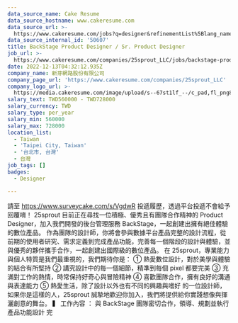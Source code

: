 ```yaml
---
data_source_name: Cake Resume
data_source_hostname: www.cakeresume.com
data_source_url: >-
  https://www.cakeresume.com/jobs?q=designer&refinementList%5Blang_name%5D%5B0%5D=English&refinementList%5Bsalary_type%5D=per_year
data_source_internal_id: '50607'
title: BackStage Product Designer / Sr. Product Designer
job_url: >-
  https://www.cakeresume.com/companies/25sprout_LLC/jobs/backstage-product-designer-sr-product-designer
date: 2022-12-13T04:32:12.935Z
company_name: 新芽網路股份有限公司
company_page_url: 'https://www.cakeresume.com/companies/25sprout_LLC'
company_logo_url: >-
  https://media.cakeresume.com/image/upload/s--67st1lf_--/c_pad,fl_png8,h_200,w_200/v1583399506/lgkm3ahcxy2uqzogpnzu.png
salary_text: TWD560000 - TWD728000
salary_currency: TWD
salary_type: per_year
salary_min: 560000
salary_max: 728000
location_list:
  - Taiwan
  - 'Taipei City, Taiwan'
  - '台北市, 台灣'
  - 台灣
job_tags: []
badges:
  - Designer

---
```


請至 https://www.surveycake.com/s/VgdwR 投遞履歷，透過平台投遞不會給予回覆唷！ 25sprout 目前正在尋找一位積極、優秀且有團隊合作精神的 Product Designer，加入我們開發的後台管理服務 BackStage，一起創建出擁有絕佳體驗的數位產品。 作為團隊的設計師，你將會參與數據平台產品完整的設計流程，從前期的使用者研究、需求定義到完成產品功能，完善每一個階段的設計與體驗，並與優秀的夥伴攜手合作，一起創建出國際級的數位產品。 在 25sprout，專業能力與個人特質是我們最重視的，我們期待你是： ① 熱愛數位設計，對於美學與體驗的結合有所堅持 ② 講究設計中的每一個細節，精準到每個 pixel 都要完美 ③ 充滿對工作的熱情，時常保持好奇心與冒險精神 ④ 喜歡團隊合作，擁有良好的溝通與表達能力 ⑤ 熱愛生活，除了設計以外也有不同的興趣與嗜好 的一位設計師，如果你是這樣的人，25sprout 誠摯地歡迎你加入，我們將提供給你實踐想像與揮灑創意的舞台。 ▍ 工作內容 ： 與 BackStage 團隊密切合作，領導、規劃並執行產品功能設計 完